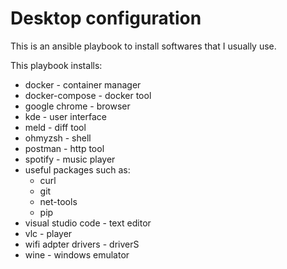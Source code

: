 # Desktop configuration

This is an ansible playbook to install softwares that I usually use.  

This playbook installs:  
  - docker - container manager
  - docker-compose - docker tool
  - google chrome - browser
  - kde - user interface
  - meld - diff tool
  - ohmyzsh - shell
  - postman - http tool 
  - spotify - music player
  - useful packages such as:
    + curl
    + git
    + net-tools
    + pip
  - visual studio code - text editor
  - vlc - player
  - wifi adpter drivers - driverS
  - wine - windows emulator